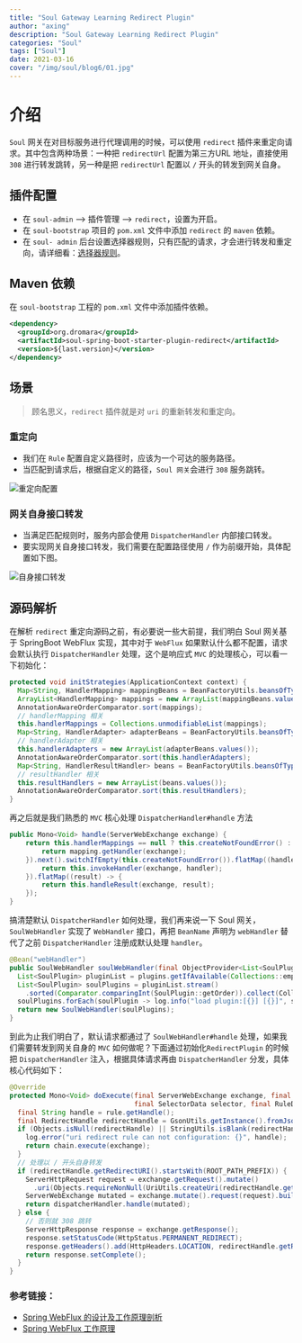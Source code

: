 ```yaml
---
title: "Soul Gateway Learning Redirect Plugin"
author: "axing"
description: "Soul Gateway Learning Redirect Plugin"
categories: "Soul"
tags: ["Soul"]
date: 2021-03-16
cover: "/img/soul/blog6/01.jpg"
---
```


# 介绍

`Soul` 网关在对目标服务进行代理调用的时候，可以使用 `redirect` 插件来重定向请求。其中包含两种场景：一种把 `redirectUrl` 配置为第三方URL 地址，直接使用 `308` 进行转发跳转，另一种是把 `redirectUrl` 配置以 `/` 开头的转发到网关自身。

## 插件配置

- 在 `soul-admin` –> 插件管理 –> `redirect`，设置为开启。
- 在 `soul-bootstrap` 项目的 `pom.xml` 文件中添加 `redirect` 的 `maven` 依赖。
- 在 `soul- admin` 后台设置选择器规则，只有匹配的请求，才会进行转发和重定向，请详细看：[选择器规则](https://dromara.org/zh/projects/soul/selector-and-rule)。

## Maven 依赖

在 `soul-bootstrap` 工程的 `pom.xml` 文件中添加插件依赖。

```xml
<dependency>
  <groupId>org.dromara</groupId>
  <artifactId>soul-spring-boot-starter-plugin-redirect</artifactId>
  <version>${last.version}</version>
</dependency>
```

## 场景

> 顾名思义，`redirect` 插件就是对 `uri` 的重新转发和重定向。

### 重定向

- 我们在 `Rule` 配置自定义路径时，应该为一个可达的服务路径。
- 当匹配到请求后，根据自定义的路径，`Soul 网关`会进行 `308` 服务跳转。

![重定向配置](https://dromara.org/img/soul/plugin/redirect/redirect-01.png)

### 网关自身接口转发

- 当满足匹配规则时，服务内部会使用 `DispatcherHandler` 内部接口转发。
- 要实现网关自身接口转发，我们需要在配置路径使用 `/` 作为前缀开始，具体配置如下图。

![自身接口转发](https://dromara.org/img/soul/plugin/redirect/redirect-02.png)

## 源码解析

在解析 `redirect` 重定向源码之前，有必要说一些大前提，我们明白 Soul 网关基于 SpringBoot WebFlux 实现，其中对于 `WebFlux` 如果默认什么都不配置，请求会默认执行 `DispatcherHandler` 处理，这个是响应式 `MVC` 的处理核心，可以看一下初始化：

```java
protected void initStrategies(ApplicationContext context) {
  Map<String, HandlerMapping> mappingBeans = BeanFactoryUtils.beansOfTypeIncludingAncestors(context, HandlerMapping.class, true, false);
  ArrayList<HandlerMapping> mappings = new ArrayList(mappingBeans.values());
  AnnotationAwareOrderComparator.sort(mappings);
  // handlerMapping 相关
  this.handlerMappings = Collections.unmodifiableList(mappings);
  Map<String, HandlerAdapter> adapterBeans = BeanFactoryUtils.beansOfTypeIncludingAncestors(context, HandlerAdapter.class, true, false);
  // handlerAdapter 相关
  this.handlerAdapters = new ArrayList(adapterBeans.values());
  AnnotationAwareOrderComparator.sort(this.handlerAdapters);
  Map<String, HandlerResultHandler> beans = BeanFactoryUtils.beansOfTypeIncludingAncestors(context, HandlerResultHandler.class, true, false);
  // resultHandler 相关
  this.resultHandlers = new ArrayList(beans.values());
  AnnotationAwareOrderComparator.sort(this.resultHandlers);
}
```

再之后就是我们熟悉的 `MVC` 核心处理 `DispatcherHandler#handle` 方法

```java
public Mono<Void> handle(ServerWebExchange exchange) {
    return this.handlerMappings == null ? this.createNotFoundError() : Flux.fromIterable(this.handlerMappings).concatMap((mapping) -> {
        return mapping.getHandler(exchange);
    }).next().switchIfEmpty(this.createNotFoundError()).flatMap((handler) -> {
        return this.invokeHandler(exchange, handler);
    }).flatMap((result) -> {
        return this.handleResult(exchange, result);
    });
}
```

搞清楚默认 `DispatcherHandler` 如何处理，我们再来说一下 Soul 网关，`SoulWebHandler` 实现了 `WebHandler` 接口，再把 `BeanName` 声明为 `webHandler` 替代了之前 `DispatcherHandler` 注册成默认处理 `handler`。

```java
@Bean("webHandler")
public SoulWebHandler soulWebHandler(final ObjectProvider<List<SoulPlugin>> plugins) {
  List<SoulPlugin> pluginList = plugins.getIfAvailable(Collections::emptyList);
  List<SoulPlugin> soulPlugins = pluginList.stream()
    .sorted(Comparator.comparingInt(SoulPlugin::getOrder)).collect(Collectors.toList());
  soulPlugins.forEach(soulPlugin -> log.info("load plugin:[{}] [{}]", soulPlugin.named(), soulPlugin.getClass().getName()));
  return new SoulWebHandler(soulPlugins);
}
```

到此为止我们明白了，默认请求都通过了 `SoulWebHandler#handle` 处理，如果我们需要转发到网关自身的 `MVC` 如何做呢？下面通过初始化`RedirectPlugin` 的时候把 `DispatcherHandler` 注入，根据具体请求再由 `DispatcherHandler` 分发，具体核心代码如下：

```java
@Override
protected Mono<Void> doExecute(final ServerWebExchange exchange, final SoulPluginChain chain,
                               final SelectorData selector, final RuleData rule) {
  final String handle = rule.getHandle();
  final RedirectHandle redirectHandle = GsonUtils.getInstance().fromJson(handle, RedirectHandle.class);
  if (Objects.isNull(redirectHandle) || StringUtils.isBlank(redirectHandle.getRedirectURI())) {
    log.error("uri redirect rule can not configuration: {}", handle);
    return chain.execute(exchange);
  }
  // 处理以 / 开头自身转发
  if (redirectHandle.getRedirectURI().startsWith(ROOT_PATH_PREFIX)) {
    ServerHttpRequest request = exchange.getRequest().mutate()
      .uri(Objects.requireNonNull(UriUtils.createUri(redirectHandle.getRedirectURI()))).build();
    ServerWebExchange mutated = exchange.mutate().request(request).build();
    return dispatcherHandler.handle(mutated);
  } else {
    // 否则就 308 跳转
    ServerHttpResponse response = exchange.getResponse();
    response.setStatusCode(HttpStatus.PERMANENT_REDIRECT);
    response.getHeaders().add(HttpHeaders.LOCATION, redirectHandle.getRedirectURI());
    return response.setComplete();
  }
}
```

### 参考链接：

- [Spring WebFlux 的设计及工作原理剖析](https://learnku.com/articles/30263#replies)
- [Spring WebFlux 工作原理](https://www.processon.com/view/link/5d0763ede4b039f39f3b5a8a)

